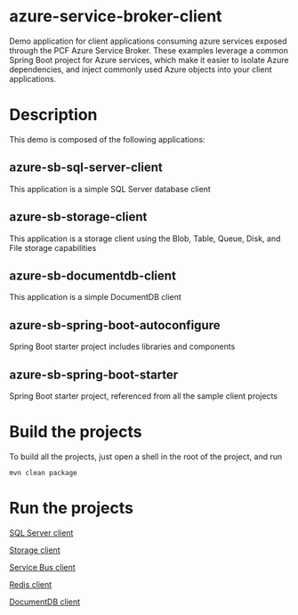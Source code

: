 # azure-service-broker-client
Demo application for client applications consuming azure services exposed through the PCF Azure Service Broker.  These examples leverage a common Spring Boot project for Azure services, which make it easier to isolate Azure dependencies, and inject commonly used Azure objects into your client applications.

# Description
This demo is composed of the following applications:

## azure-sb-sql-server-client
This application is a simple SQL Server database client

## azure-sb-storage-client
This application is a storage client using the Blob, Table, Queue, Disk, and File storage capabilities

## azure-sb-documentdb-client
This application is a simple DocumentDB client

## azure-sb-spring-boot-autoconfigure
Spring Boot starter project includes libraries and components

## azure-sb-spring-boot-starter
Spring Boot starter project, referenced from all the sample client projects

# Build the projects
To build all the projects, just open a shell in the root of the project, and run
```
mvn clean package
```

# Run the projects
[SQL Server client](azure-sb-sql-server-client/README.md)

[Storage client](azure-sb-storage-client/README.md)

[Service Bus client](azure-sb-service-bus-client/README.md)

[Redis client](azure-sb-redis-client/README.md)

[DocumentDB client](azure-sb-documentdb-client/README.md)
